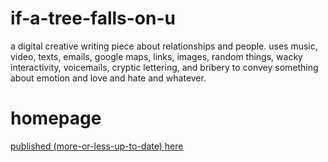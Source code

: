 # if-a-tree-falls-on-u

a digital creative writing piece about relationships and people. uses music, video, texts, emails, google maps, links, images, random things, wacky interactivity, voicemails, cryptic lettering, and bribery to convey something about emotion and love and hate and whatever.

# homepage
[published (more-or-less-up-to-date) here](https://people.rit.edu/bvd5889/mytree)
